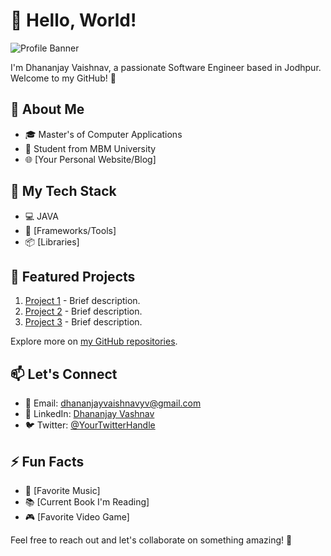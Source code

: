 # 👋 Hello, World!

![Profile Banner](url_to_your_banner_image)

I'm Dhananjay Vaishnav, a passionate Software Engineer based in Jodhpur. Welcome to my GitHub! 🚀

## 🌱 About Me

- 🎓 Master's of Computer Applications
- 💼 Student from MBM University
- 🌐 [Your Personal Website/Blog]

## 🚀 My Tech Stack

- 💻 JAVA
- 🧰 [Frameworks/Tools]
- 📦 [Libraries]

## 🌟 Featured Projects

1. [Project 1](project1_link) - Brief description.
2. [Project 2](project2_link) - Brief description.
3. [Project 3](project3_link) - Brief description.

Explore more on [my GitHub repositories](https://github.com/itsdyash).

## 📫 Let's Connect

- 📧 Email: dhananjayvaishnavyv@gmail.com
- 💼 LinkedIn: [Dhananjay Vashnav](LinkedIn_profile_link)
- 🐦 Twitter: [@YourTwitterHandle](https://twitter.com/YourTwitterHandle)

## ⚡ Fun Facts

- 🎵 [Favorite Music]
- 📚 [Current Book I'm Reading]
- 🎮 [Favorite Video Game]

Feel free to reach out and let's collaborate on something amazing! 🤝
